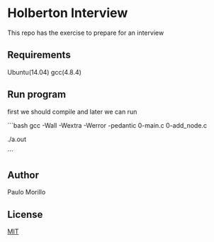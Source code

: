 # Holberton Interview

This repo has the exercise to prepare for an interview

## Requirements

Ubuntu(14.04)
gcc(4.8.4)

## Run program

first we should compile and later we can run

´´´bash
gcc -Wall -Wextra -Werror -pedantic 0-main.c 0-add_node.c

./a.out 

´´´


## Author
Paulo Morillo

## License
[MIT](https://choosealicense.com/licenses/mit/)